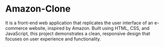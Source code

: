 # Amazon-Clone
It is a front-end web application that replicates the user interface of an e-commerce website, inspired by Amazon. Built using HTML, CSS, and JavaScript, this project demonstrates a clean, responsive design that focuses on user experience and functionality. 
